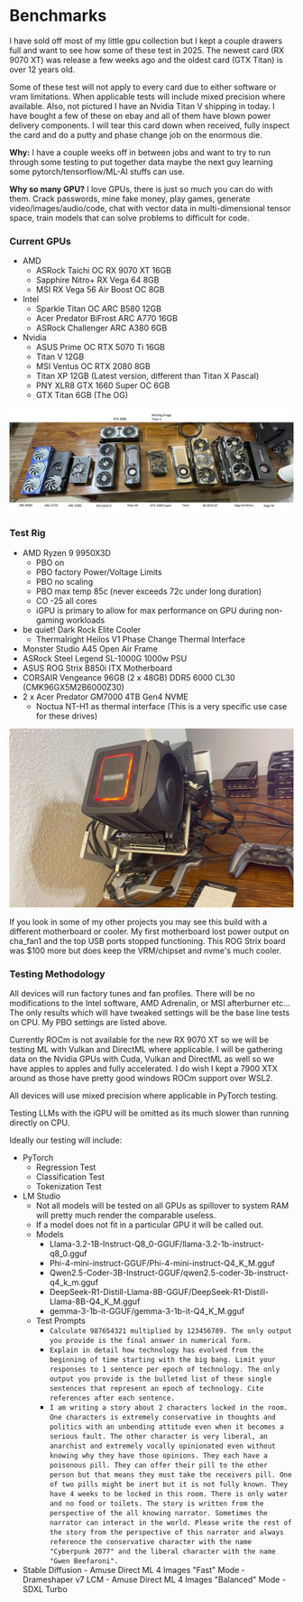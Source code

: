 # Benchmarks

I have sold off most of my little gpu collection but I kept a couple drawers full and want to see how some of these test in 2025. The newest card (RX 9070 XT) was release a few weeks ago and the oldest card (GTX Titan) is over 12 years old.

Some of these test will not apply to every card due to either software or vram limitations. When applicable tests will include mixed precision where available. Also, not pictured I have an Nvidia Titan V shipping in today. I have bought a few of these on ebay and all of them have blown power delivery components. I will tear this card down when received, fully inspect the card and do a putty and phase change job on the enormous die.

<b>Why:</b> I have a couple weeks off in between jobs and want to try to run through some testing to put together data maybe the next guy learning some pytorch/tensorflow/ML-AI stuffs can use.

<b>Why so many GPU?</b> I love GPUs, there is just so much you can do with them. Crack passwords, mine fake money, play games, generate video/images/audio/code, chat with vector data in multi-dimensional tensor space, train models that can solve problems to difficult for code.

### Current GPUs

- AMD
    - ASRock Taichi OC RX 9070 XT 16GB
    - Sapphire Nitro+ RX Vega 64 8GB
    - MSI RX Vega 56 Air Boost OC 8GB
- Intel
    - Sparkle Titan OC ARC B580 12GB
    - Acer Predator BiFrost ARC A770 16GB
    - ASRock Challenger ARC A380 6GB
- Nvidia
    - ASUS Prime OC RTX 5070 Ti 16GB
    - Titan V 12GB
    - MSI Ventus OC RTX 2080 8GB
    - Titan XP 12GB (Latest version, different than Titan X Pascal)
    - PNY XLR8 GTX 1660 Super OC 6GB
    - GTX Titan 6GB (The OG)

<img src="img/gpus.jpg">

### Test Rig

- AMD Ryzen 9 9950X3D
    - PBO on
    - PBO factory Power/Voltage Limits
    - PBO no scaling
    - PBO max temp 85c (never exceeds 72c under long duration)
    - CO -25 all cores
    - iGPU is primary to allow for max performance on GPU during non-gaming workloads
- be quiet! Dark Rock Elite Cooler
    - Thermalright Heilos V1 Phase Change Thermal Interface
- Monster Studio A45 Open Air Frame
- ASRock Steel Legend SL-1000G 1000w PSU
- ASUS ROG Strix B850i ITX Motherboard
- CORSAIR Vengeance 96GB (2 x 48GB) DDR5 6000 CL30 (CMK96GX5M2B6000Z30)
- 2 x Acer Predator GM7000 4TB Gen4 NVME
    - Noctua NT-H1 as thermal interface (This is a very specific use case for these drives)

<img src="img/pc.jpg">

If you look in some of my other projects you may see this build with a different motherboard or cooler. My first motherboard lost power output on cha_fan1 and the top USB ports stopped functioning. This ROG Strix board was $100 more but does keep the VRM/chipset and nvme's much cooler.

### Testing Methodology

All devices will run factory tunes and fan profiles. There will be no modifications to the Intel software, AMD Adrenalin, or MSI afterburner etc... The only results which will have tweaked settings will be the base line tests on CPU. My PBO settings are listed above.

Currently ROCm is not available for the new RX 9070 XT so we will be testing ML with Vulkan and DirectML where applicable. I will be gathering data on the Nvidia GPUs with Cuda, Vulkan and DirectML as well so we have apples to apples and fully accelerated. I do wish I kept a 7900 XTX around as those have pretty good windows ROCm support over WSL2.

All devices will use mixed precision where applicable in PyTorch testing.

Testing LLMs with the iGPU will be omitted as its much slower than running directly on CPU.

Ideally our testing will include:

- PyTorch
    - Regression Test
    - Classification Test
    - Tokenization Test
- LM Studio
    - Not all models will be tested on all GPUs as spillover to system RAM will pretty much render the comparable useless.
    - If a model does not fit in a particular GPU it will be called out.
    - Models
        - Llama-3.2-1B-Instruct-Q8_0-GGUF/llama-3.2-1b-instruct-q8_0.gguf
        - Phi-4-mini-instruct-GGUF/Phi-4-mini-instruct-Q4_K_M.gguf
        - Qwen2.5-Coder-3B-Instruct-GGUF/qwen2.5-coder-3b-instruct-q4_k_m.gguf
        - DeepSeek-R1-Distill-Llama-8B-GGUF/DeepSeek-R1-Distill-Llama-8B-Q4_K_M.gguf
        - gemma-3-1b-it-GGUF/gemma-3-1b-it-Q4_K_M.gguf
    - Test Prompts
        - `Calculate 987654321 multiplied by 123456789. The only output you provide is the final answer in numerical form.`
        - `Explain in detail how technology has evolved from the beginning of time starting with the big bang. Limit your responses to 1 sentence per epoch of technology. The only output you provide is the bulleted list of these single sentences that represent an epoch of technology. Cite references after each sentence.`
        - `I am writing a story about 2 characters locked in the room. One characters is extremely conservative in thoughts and politics with an unbending attitude even when it becomes a serious fault. The other character is very liberal, an anarchist and extremely vocally opinionated even without knowing why they have those opinions. They each have a poisonous pill. They can offer their pill to the other person but that means they must take the receivers pill. One of two pills might be inert but it is not fully known. They have 4 weeks to be locked in this room. There is only water and no food or toilets. The story is written from the perspective of the all knowing narrator. Sometimes the narrator can interact in the world. Please write the rest of the story from the perspective of this narrator and always reference the conservative character with the name "Cyberpunk 2077" and the liberal character with the name "Gwen Beefaroni".`
- Stable Diffusion
        - Amuse Direct ML 4 Images "Fast" Mode
            - Drameshaper v7 LCM
        - Amuse Direct ML 4 Images "Balanced" Mode
            - SDXL Turbo







